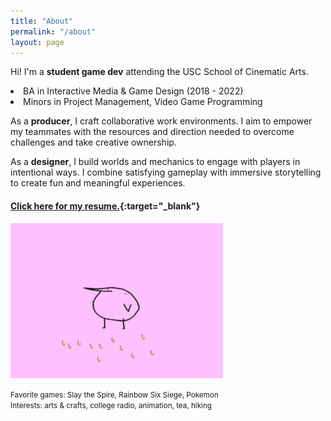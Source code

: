 ```yaml
---
title: "About"
permalink: "/about"
layout: page
---
```

 
Hi! I'm a <b><olive>student game dev</olive></b> attending the USC School of Cinematic Arts.
  
<li>BA in Interactive Media & Game Design (2018 - 2022)</li>
<li>Minors in Project Management, Video Game Programming</li>
 
As a <b><orange>producer</orange></b>, I craft collaborative work environments. I aim to empower my teammates with the resources and direction needed to overcome challenges and take creative ownership.
 
As a <b><orange>designer</orange></b>, I build worlds and mechanics to engage with players in intentional ways. I combine satisfying gameplay with immersive storytelling to create fun and meaningful experiences.
 
#### [Click here for my resume.](https://drive.google.com/file/d/1AKyIY1TZsOQoJ51c2OlOMfBiSViqMt8j/view?usp=sharing){:target="_blank"}
 
<img src="/assets/images/kero.gif" alt="kero" width="340"/>
 
<small>Favorite games: Slay the Spire, Rainbow Six Siege, Pokemon</small><br><small>Interests: arts & crafts, college radio, animation, tea, hiking</small>
